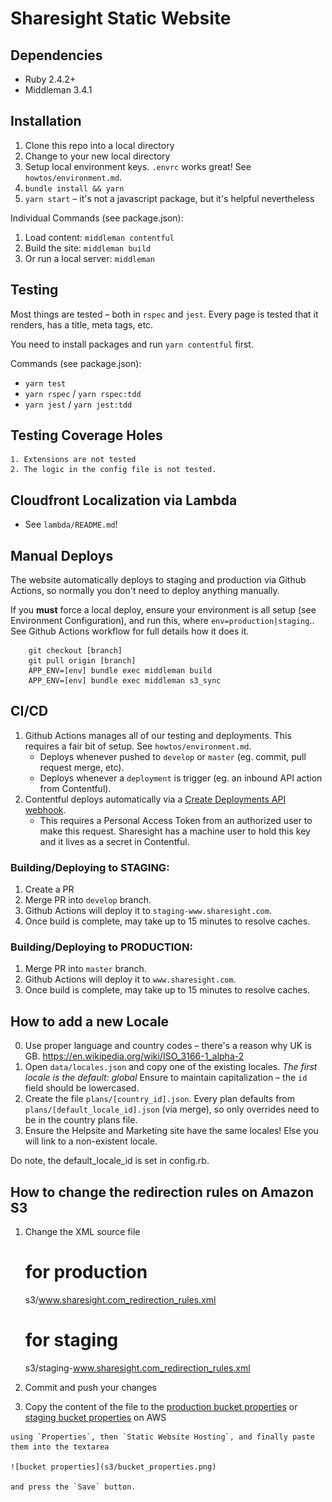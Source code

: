 # Sharesight Static Website

## Dependencies

- Ruby 2.4.2+
- Middleman 3.4.1


## Installation

1. Clone this repo into a local directory
2. Change to your new local directory
3. Setup local environment keys.  `.envrc` works great!  See `howtos/environment.md`.
4. `bundle install && yarn`
5. `yarn start` – it's not a javascript package, but it's helpful nevertheless

Individual Commands (see package.json):
1. Load content: `middleman contentful`
2. Build the site: `middleman build`
3. Or run a local server: `middleman`


## Testing

Most things are tested – both in `rspec` and `jest`.  Every page is tested that it renders, has a title, meta tags, etc.

You need to install packages and run `yarn contentful` first.

Commands (see package.json):
 - `yarn test`
 - `yarn rspec` / `yarn rspec:tdd`
 - `yarn jest` / `yarn jest:tdd`


## Testing Coverage Holes

	1. Extensions are not tested
	2. The logic in the config file is not tested.


## Cloudfront Localization via Lambda
 - See `lambda/README.md`!
 

## Manual Deploys

The website automatically deploys to staging and production via Github Actions, so normally you don't need to deploy anything manually.

If you **must** force a local deploy, ensure your environment is all setup (see Environment Configuration), and run this, where `env=production|staging`..  See Github Actions workflow for full details how it does it.

		git checkout [branch]
		git pull origin [branch]
		APP_ENV=[env] bundle exec middleman build
		APP_ENV=[env] bundle exec middleman s3_sync


## CI/CD

1. Github Actions manages all of our testing and deployments.  This requires a fair bit of setup.  See `howtos/environment.md`.
	- Deploys whenever pushed to `develop` or `master` (eg. commit, pull request merge, etc).
	- Deploys whenever a `deployment` is trigger (eg. an inbound API action from Contentful).
2. Contentful deploys automatically via a [Create Deployments API webhook](https://developer.github.com/v3/repos/deployments/).
	- This requires a Personal Access Token from an authorized user to make this request.  Sharesight has a machine user to hold this key and it lives as a secret in Contentful.


### Building/Deploying to STAGING:

1. Create a PR
2. Merge PR into `develop` branch.
3. Github Actions will deploy it to `staging-www.sharesight.com`.
4. Once build is complete, may take up to 15 minutes to resolve caches.


### Building/Deploying to PRODUCTION:

1. Merge PR into `master` branch.
2. Github Actions will deploy it to `www.sharesight.com`.
3. Once build is complete, may take up to 15 minutes to resolve caches.


## How to add a new Locale

0. Use proper language and country codes – there's a reason why UK is GB.  https://en.wikipedia.org/wiki/ISO_3166-1_alpha-2
1. Open `data/locales.json` and copy one of the existing locales.  *The first locale is the default: global*
 	Ensure to maintain capitalization – the `id` field should be lowercased.
2. Create the file `plans/[country_id].json`. Every plan defaults from `plans/[default_locale_id].json` (via merge), so only overrides need to be in the country plans file.
3. Ensure the Helpsite and Marketing site have the same locales!  Else you will link to a non-existent locale.

Do note, the default_locale_id is set in config.rb.


## How to change the redirection rules on Amazon S3

  1. Change the XML source file

        # for production
        s3/www.sharesight.com_redirection_rules.xml

        # for staging
        s3/staging-www.sharesight.com_redirection_rules.xml

  2. Commit and push your changes
  3. Copy the content of the file to the
  [production bucket properties](https://console.aws.amazon.com/s3/home?region=us-west-1#&bucket=middleman-www&prefix=)
  or
  [staging bucket properties](https://console.aws.amazon.com/s3/home?region=us-west-1#&bucket=staging-middleman-www&prefix=)
  on AWS

    using `Properties`, then `Static Website Hosting`, and finally paste
    them into the textarea

    ![bucket properties](s3/bucket_properties.png)

    and press the `Save` button.
